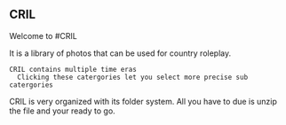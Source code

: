## CRIL

Welcome to #CRIL

  It is a library of photos that can be used for country roleplay.

    CRIL contains multiple time eras
      Clicking these catergories let you select more precise sub catergories
 
CRIL is very organized with its folder system. All you have to due is unzip the file and your ready to go.
